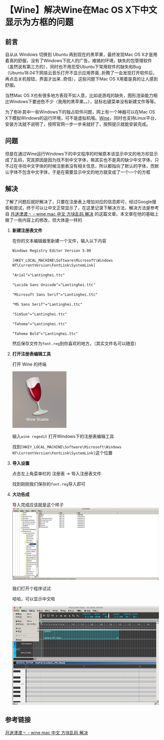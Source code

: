 # 【Wine】解决Wine在Mac OS X下中文显示为方框的问题

## 前言

自从从 Windows 切换到 Ubuntu 再到现在的黑苹果，最终发现Mac OS X才是用着真的舒服，没有了Windows下扰人的广告，难搞的环境，缺失的包管理软件（虽然说有第三方的），同时也不用忍受Ubuntu下常用软件的缺失和Bug（Ubuntu18.04下网易云音乐打开不显示应用界面..折腾了一会发现打开软件后，再点击关机按钮，界面才出来..奇怪），这些问题下Mac OS X用着是真的让人感到舒服。

当然Mac OS X也有很多地方表现不如人意，比如说游戏的缺失，图形渲染能力相比Windows下要逊色不少（我用的黑苹果。。），鼠标右键菜单没有新建文件等等。

为了弥补其中一些Windows下的独占软件问题，网上有一个神器可以在Mac OS X下模拟Windows的运行环境，可不是虚拟机哦。[Wine](https://www.winehq.org/)，同时也支持Linux平台，安装方法就不说明了，按照官网一步一步来就好了，按照提示就能安装完成。

## 问题

但是在通过Wine运行Windows下的中文程序的时候原本该显示中文的地方却显示成了乱码，究其原因是因为找不到中文字体，嘛其实也不是真的缺少中文字体，只不过在寻找中文字体的时候注册表没有相关信息，所以都指向了默认的字体，而默认字体不包含中文字体，于是在需要显示中文的地方就变成了一个一个的方框

## 解决

了解了问题后就好解决了，只要在注册表上增加对应的信息即可，经过Google搜索和尝试，终于可以让中文正常显示了，在这里记录下解决方法，解决方法是参考自 [月迷津渡丶 - wine mac 中文 方块乱码 解决](https://blog.csdn.net/oYueMiJinDu/article/details/79686749) 的这篇文章。本文章在他的基础上做了一些内容上的修改，但大体是一样的

1. **新建注册表文件**

   在你的文本编辑器里新建一个文件，输入以下内容

   ```
   Windows Registry Editor Version 5.00
   
   [HKEY_LOCAL_MACHINE\Software\Microsoft\Windows NT\CurrentVersion\FontLink\SystemLink]
   
   "Arial"="Lantinghei.ttc"
   
   "Lucida Sans Unicode"="Lantinghei.ttc"
   
   "Microsoft Sans Serif"="Lantinghei.ttc"
   
   "MS Sans Serif"="Lantinghei.ttc"
   
   "SimSun"="Lantinghei.ttc"
   
   "Tahoma"="Lantinghei.ttc"
   
   "Tahoma Bold"="Lantinghei.ttc"
   ```

   然后保存文件为`font.reg`到你喜欢的地方。（其实文件名可以随意）

2. **打开注册表编辑工具**

   打开 Wine 的终端

   ![](./img/01.png)

   输入`wine regedit` 打开Windows下的注册表编辑工具

   找到`[HKEY_LOCAL_MACHINE\Software\Microsoft\Windows NT\CurrentVersion\FontLink\SystemLink]`这个位置

3. **导入设置**

   点击左上角菜单栏的  注册表 → 导入注册表文件

   找到刚刚我们保存的`font.reg`导入即可

4. **大功告成**

   导入完成应该就是这个样子
   ![](./img/02.png)

   我们打开个程序试试

   哈哈，可以显示中文啦

   ![](./img/03.png)

## 参考链接

[月迷津渡丶 - wine mac 中文 方块乱码 解决](https://blog.csdn.net/oYueMiJinDu/article/details/79686749)